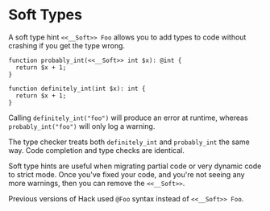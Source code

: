 # Soft Types

A soft type hint `<<__Soft>> Foo` allows you to add types to code without
crashing if you get the type wrong.

```hack
function probably_int(<<__Soft>> int $x): @int {
  return $x + 1;
}

function definitely_int(int $x): int {
  return $x + 1;
}
```

Calling `definitely_int("foo")` will produce an error at runtime,
whereas `probably_int("foo")` will only log a warning.

The type checker treats both `definitely_int` and `probably_int` the
same way. Code completion and type checks are identical.

Soft type hints are useful when migrating partial code or very dynamic
code to strict mode. Once you've fixed your code, and you're not
seeing any more warnings, then you can remove the `<<__Soft>>`.

Previous versions of Hack used `@Foo` syntax instead of
`<<__Soft>> Foo`.
